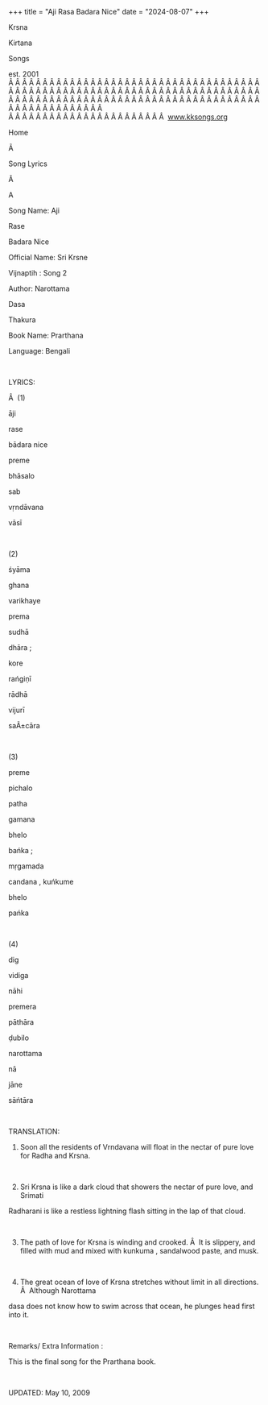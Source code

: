 +++ 
title = "Aji Rasa Badara Nice"
date = "2024-08-07"
+++

Krsna
 
Kirtana
 
Songs

est. 2001
Â Â Â Â Â Â Â Â Â Â Â Â Â Â Â Â Â Â Â Â Â Â Â Â Â Â Â Â Â Â Â Â Â Â Â Â Â Â Â Â Â Â Â Â Â Â Â Â Â Â Â Â Â Â Â Â Â Â Â Â Â Â Â Â Â Â Â Â Â Â Â Â Â Â Â Â Â Â Â Â Â Â Â Â Â Â Â Â Â Â Â Â Â Â Â Â Â Â Â Â Â Â Â Â Â Â Â Â Â Â Â Â Â Â Â Â Â Â Â Â Â Â Â Â Â  
Â Â Â Â Â Â Â Â Â Â Â Â Â Â Â Â Â Â Â Â Â Â Â  
www.kksongs.org








Home


Ã 
 
Song Lyrics
 
Ã 
 
A


Song Name: 
Aji
 
Rase
 
Badara
 Nice


Official Name: Sri 
Krsne
 
Vijnaptih
: Song 2


Author: 
Narottama
 
Dasa
 
Thakura


Book Name: 
Prarthana


Language: 
Bengali


 


LYRICS:


Â 
(1)


āji
 
rase
 
bādara
 nice


preme
 
bhāsalo
 
sab
 
vṛndāvana
 
vāsī


 


(2)


śyāma
 
ghana
 
varikhaye
 
prema
 
sudhā
 
dhāra
;


kore
 
rańgiṇī
 
rādhā


vijurī
 
saÃ±cāra


 


(3)


preme
 
pichalo
 
patha
 
gamana


bhelo
 
bańka
;


mṛgamada
 
candana
, 
kuńkume
 
bhelo
 
pańka


 


(4)


dig
 
vidiga
 
nāhi
 
premera
 
pāthāra


ḍubilo
 
narottama
 
nā
 
jāne
 
sāńtāra


 


TRANSLATION:


1) Soon all the residents
of 
Vrndavana
 will float in the nectar of pure love
for 
Radha
 and Krsna.


 


2) Sri Krsna is like a dark
cloud that showers the nectar of pure love, and 
Srimati


Radharani
 is like a restless lightning flash sitting
in the lap of that cloud.


 


3) The path of love for Krsna
is winding and crooked.
Â  
It is slippery,
and filled with mud and mixed with 
kunkuma
,
sandalwood paste, and musk.


 


4) The great ocean of love
of Krsna stretches without limit in all directions.
Â  
Although 
Narottama
 
dasa
 does not know how to swim across that ocean, he
plunges head first into it.


 


Remarks/ Extra Information
: 


This
is the final song for the 
Prarthana
 book.


 


UPDATED:
 May 10, 2009